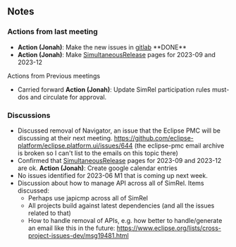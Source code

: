 ## Notes

### Actions from last meeting

-   **Action (Jonah)**: Make the new issues in
    [gitlab](https://gitlab.eclipse.org/eclipse-wg/ide-wg/ide-wg-dev-funded-efforts/ide-wg-dev-funded-program-planning-council-top-issues)
    \*\*DONE\*\*
-   **Action (Jonah)**: Make
    [SimultaneousRelease](../Simultaneous_Release.md) pages for 2023-09
    and 2023-12

Actions from Previous meetings

-   Carried forward **Action (Jonah)**: Update SimRel participation
    rules must-dos and circulate for approval.

### Discussions

-   Discussed removal of Navigator, an issue that the Eclipse PMC will
    be discussing at their next meeting.
    <https://github.com/eclipse-platform/eclipse.platform.ui/issues/644>
    (the eclipse-pmc email archive is broken so I can't list to the
    emails on this topic there)
-   Confirmed that [SimultaneousRelease](../Simultaneous_Release.md) pages
    for 2023-09 and 2023-12 are ok. **Action (Jonah)**: Create google
    calendar entries
-   No issues identified for 2023-06 M1 that is coming up next week.
-   Discussion about how to manage API across all of SimRel. Items
    discussed:
    -   Perhaps use japicmp across all of SimRel
    -   All projects build against latest dependencies (and all the
        issues related to that)
    -   How to handle removal of APIs, e.g. how better to
        handle/generate an email like this in the future:
        <https://www.eclipse.org/lists/cross-project-issues-dev/msg19481.html>